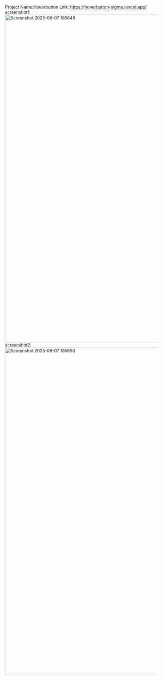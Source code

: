 
Project Name:Hoverbutton
Link: https://hoverbutton-sigma.vercel.app/
screenshot1: <img width="1920" height="1080" alt="Screenshot 2025-08-07 185648" src="https://github.com/user-attachments/assets/abc012dd-f69f-441c-ab05-1afadcfc797e" />
screenshot2: <img width="1920" height="1080" alt="Screenshot 2025-08-07 185658" src="https://github.com/user-attachments/assets/81426c9f-7a70-4ea2-8854-c5af4dca56e6" />
